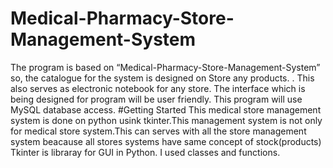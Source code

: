 # Medical-Pharmacy-Store-Management-System
The program is based on “Medical-Pharmacy-Store-Management-System” so, the catalogue for the system is designed on Store any products. . This also serves as electronic notebook for any store. The interface which is being designed for program will be user friendly. This program will use MySQL database access.
#Getting Started
This medical store management system is done on python usink tkinter.This management system is not only for medical store system.This can serves with all the store management system beacause all stores systems have same concept of stock(products)
Tkinter is libraray for GUI in Python.
I used classes and functions.
